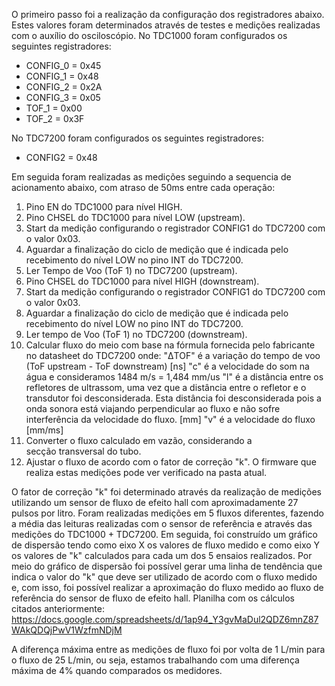 O primeiro passo foi a realização da configuração dos registradores abaixo. Estes valores foram determinados através de testes e medições realizadas com o auxílio do osciloscópio.
No TDC1000 foram configurados os seguintes registradores:
- CONFIG_0 = 0x45
- CONFIG_1 = 0x48
- CONFIG_2 = 0x2A
- CONFIG_3 = 0x05
- TOF_1 = 0x00
- TOF_2 = 0x3F

No TDC7200 foram configurados os seguintes registradores:
- CONFIG2 = 0x48

Em seguida foram realizadas as medições seguindo a sequencia de acionamento abaixo, com atraso de 50ms entre cada operação:
1. Pino EN do TDC1000 para nível HIGH.
2. Pino CHSEL do TDC1000 para nível LOW (upstream).
3. Start da medição configurando o registrador CONFIG1 do TDC7200 com o valor 0x03.
4. Aguardar a finalização do ciclo de medição que é indicada pelo recebimento do nível LOW no pino INT do TDC7200.
5. Ler Tempo de Voo (ToF 1) no TDC7200 (upstream).
6. Pino CHSEL do TDC1000 para nível HIGH (downstream).
7. Start da medição configurando o registrador CONFIG1 do TDC7200 com o valor 0x03.
8. Aguardar a finalização do ciclo de medição que é indicada pelo recebimento do nível LOW no pino INT do TDC7200.
9. Ler tempo de Voo (ToF 1) no TDC7200 (downstream).
10. Calcular fluxo do meio com base na fórmula fornecida pelo fabricante no datasheet do TDC7200 onde:
    "ΔTOF" é a variação do tempo de voo (ToF upstream - ToF downstream) [ns]
    "c" é a velocidade do som na água e consideramos 1484 m/s = 1,484 mm/us
    "l" é a distância entre os refletores de ultrassom, uma vez que a distância entre o refletor e o transdutor foi desconsiderada. Esta distância foi desconsiderada pois a onda sonora está viajando perpendicular ao fluxo e não sofre interferência da velocidade do fluxo. [mm]
    "v" é a velocidade do fluxo [mm/ms]
11. Converter o fluxo calculado em vazão, considerando a secção transversal do tubo.
12. Ajustar o fluxo de acordo com o fator de correção "k".
O firmware que realiza estas medições pode ver verificado na pasta atual.

O fator de correção "k" foi determinado através da realização de medições utilizando um sensor de fluxo de efeito hall com aproximadamente 27 pulsos por litro. Foram realizadas medições em 5 fluxos diferentes, fazendo a média das leituras realizadas com o sensor de referência e através das medições do TDC1000 + TDC7200.
Em seguida, foi construído um gráfico de dispersão tendo como eixo X os valores de fluxo medido e como eixo Y os valores de "k" calculados para cada um dos 5 ensaios realizados.
Por meio do gráfico de dispersão foi possível gerar uma linha de tendência que indica o valor do "k" que deve ser utilizado de acordo com o fluxo medido e, com isso, foi possível realizar a aproximação do fluxo medido ao fluxo de referência do sensor de fluxo de efeito hall.
Planilha com os cálculos citados anteriormente: https://docs.google.com/spreadsheets/d/1ap94_Y3gvMaDul2QDZ6mnZ87WAkQDQjPwV1WzfmNDjM

A diferença máxima entre as medições de fluxo foi por volta de 1 L/min para o fluxo de 25 L/min, ou seja, estamos trabalhando com uma diferença máxima de 4% quando comparados os medidores.

